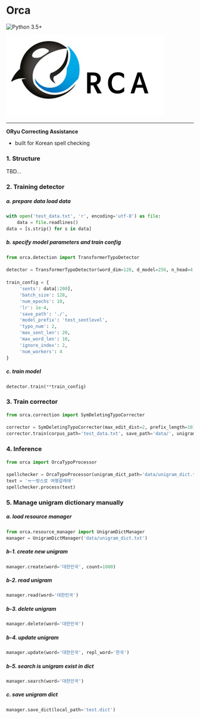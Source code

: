 # Orca

![Python 3.5+](https://img.shields.io/badge/python-3.5+-green.svg)


![](images/orca.png )

---
**ORyu Correcting Assistance**
- built for Korean spell checking

### 1. Structure
TBD...

### 2. Training detector
##### a. prepare data load data
```python
with open('test_data.txt', 'r', encoding='utf-8') as file:
    data = file.readlines()
data = [s.strip() for s in data]
```
##### b. specify model parameters and train config
```python
from orca.detection import TransformerTypoDetector

detector = TransformerTypoDetector(word_dim=128, d_model=256, n_head=4, n_layers=2, dim_ff=128, dropout=0.5)

train_config = {
     'sents': data[:200],
     'batch_size': 128,
     'num_epochs': 10,
     'lr': 1e-4,
     'save_path': './',
     'model_prefix': 'test_sentlevel',
     'typo_num': 2,
     'max_sent_len': 20,
     'max_word_len': 10,
     'ignore_index': 2,
     'num_workers': 4
}
```

##### c. train model
```python
detector.train(**train_config)
```

### 3. Train corrector
```python
from orca.correction import SymDeletingTypoCorrecter

corrector = SymDeletingTypoCorrecter(max_edit_dist=2, prefix_length=10)
corrector.train(corpus_path='test_data.txt', save_path='data/', unigram_dict_prefix='unigram_dict')
```

### 4. Inference
```python
from orca import OrcaTypoProcessor

spellchecker = OrcaTypoProcessor(unigram_dict_path='data/unigram_dict.txt', detection_model_path='test_sentlevel.modeldict')
text = 'ㅠㅡ랑스로 여행갈래애'
spellchecker.process(text)
```

### 5. Manage unigram dictionary manually
##### a. load resource manager
```python
from orca.resource_manager import UnigramDictManager
manager = UnigramDictManager('data/unigram_dict.txt')
```

##### b-1. create new unigram
```python
manager.create(word='대한민국', count=1000)
```
##### b-2. read unigram
```python
manager.read(word='대한민국')
```
##### b-3. delete unigram
```python
manager.delete(word='대한민국')
```
##### b-4. update unigram
```python
manager.update(word='대한민국', repl_word='한국')
```
##### b-5. search is unigram exist in dict
```python
manager.search(word='대한민국')
```
##### c. save unigram dict
```python
manager.save_dict(local_path='test.dict')
```





